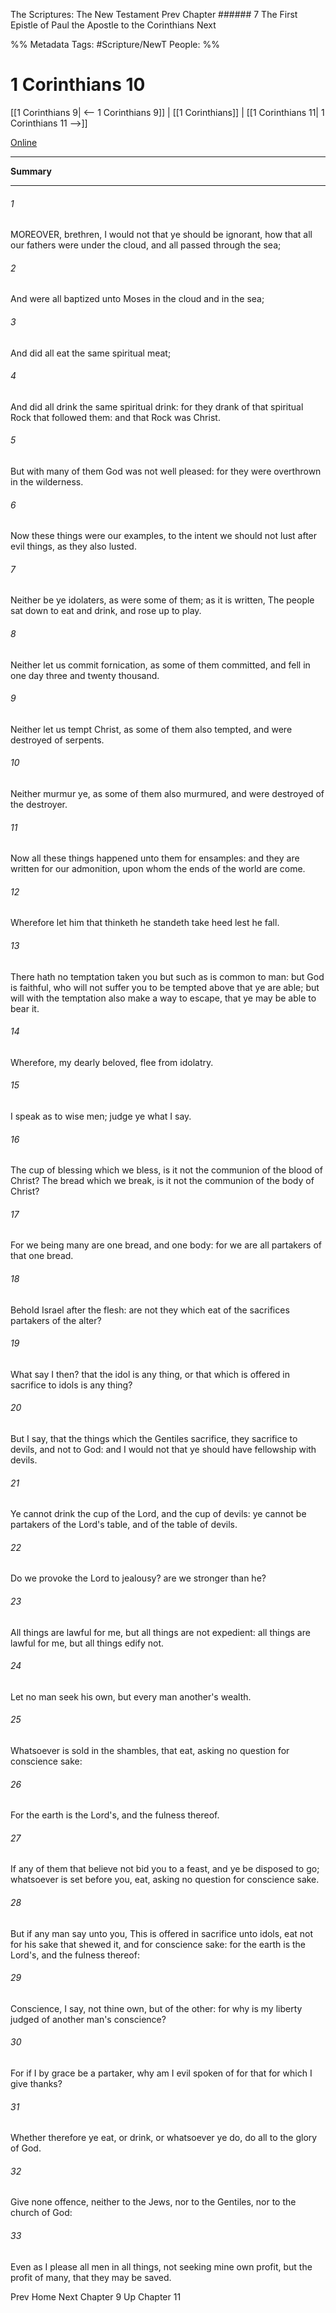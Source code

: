 The Scriptures: The New Testament
Prev
Chapter ###### 7
The First Epistle of Paul the Apostle to the Corinthians
Next

%% Metadata
Tags: #Scripture/NewT
People: 
%%
# 1 Corinthians 10
[[1 Corinthians 9| <-- 1 Corinthians 9]] | [[1 Corinthians]] | [[1 Corinthians 11| 1 Corinthians 11 -->]]

[Online](https://churchofjesuschrist.org/study/scriptures/nt/1-cor/10?lang=eng)

---
__Summary__



---
###### 1
MOREOVER, brethren, I would not that ye should be ignorant, how that all our fathers were under the cloud, and all passed through the sea;
###### 2
And were all baptized unto Moses in the cloud and in the sea;
###### 3
And did all eat the same spiritual meat;
###### 4
And did all drink the same spiritual drink: for they drank of that spiritual Rock that followed them: and that Rock was Christ.
###### 5
But with many of them God was not well pleased: for they were overthrown in the wilderness.
###### 6
Now these things were our examples, to the intent we should not lust after evil things, as they also lusted.
###### 7
Neither be ye idolaters, as were some of them; as it is written, The people sat down to eat and drink, and rose up to play.
###### 8
Neither let us commit fornication, as some of them committed, and fell in one day three and twenty thousand.
###### 9
Neither let us tempt Christ, as some of them also tempted, and were destroyed of serpents.
###### 10
Neither murmur ye, as some of them also murmured, and were destroyed of the destroyer.
###### 11
Now all these things happened unto them for ensamples: and they are written for our admonition, upon whom the ends of the world are come.
###### 12
Wherefore let him that thinketh he standeth take heed lest he fall.
###### 13
There hath no temptation taken you but such as is common to man: but God is faithful, who will not suffer you to be tempted above that ye are able; but will with the temptation also make a way to escape, that ye may be able to bear it.
###### 14
Wherefore, my dearly beloved, flee from idolatry.
###### 15
I speak as to wise men; judge ye what I say.
###### 16
The cup of blessing which we bless, is it not the communion of the blood of Christ? The bread which we break, is it not the communion of the body of Christ?
###### 17
For we being many are one bread, and one body: for we are all partakers of that one bread.
###### 18
Behold Israel after the flesh: are not they which eat of the sacrifices partakers of the alter?
###### 19
What say I then? that the idol is any thing, or that which is offered in sacrifice to idols is any thing?
###### 20
But I say, that the things which the Gentiles sacrifice, they sacrifice to devils, and not to God: and I would not that ye should have fellowship with devils.
###### 21
Ye cannot drink the cup of the Lord, and the cup of devils: ye cannot be partakers of the Lord's table, and of the table of devils.
###### 22
Do we provoke the Lord to jealousy? are we stronger than he?
###### 23
All things are lawful for me, but all things are not expedient: all things are lawful for me, but all things edify not.
###### 24
Let no man seek his own, but every man another's wealth.
###### 25
Whatsoever is sold in the shambles, that eat, asking no question for conscience sake:
###### 26
For the earth is the Lord's, and the fulness thereof.
###### 27
If any of them that believe not bid you to a feast, and ye be disposed to go; whatsoever is set before you, eat, asking no question for conscience sake.
###### 28
But if any man say unto you, This is offered in sacrifice unto idols, eat not for his sake that shewed it, and for conscience sake: for the earth is the Lord's, and the fulness thereof:
###### 29
Conscience, I say, not thine own, but of the other: for why is my liberty judged of another man's conscience?
###### 30
For if I by grace be a partaker, why am I evil spoken of for that for which I give thanks?
###### 31
Whether therefore ye eat, or drink, or whatsoever ye do, do all to the glory of God.
###### 32
Give none offence, neither to the Jews, nor to the Gentiles, nor to the church of God:
###### 33
Even as I please all men in all things, not seeking mine own profit, but the profit of many, that they may be saved.

Prev
Home
Next
Chapter 9
Up
Chapter 11




